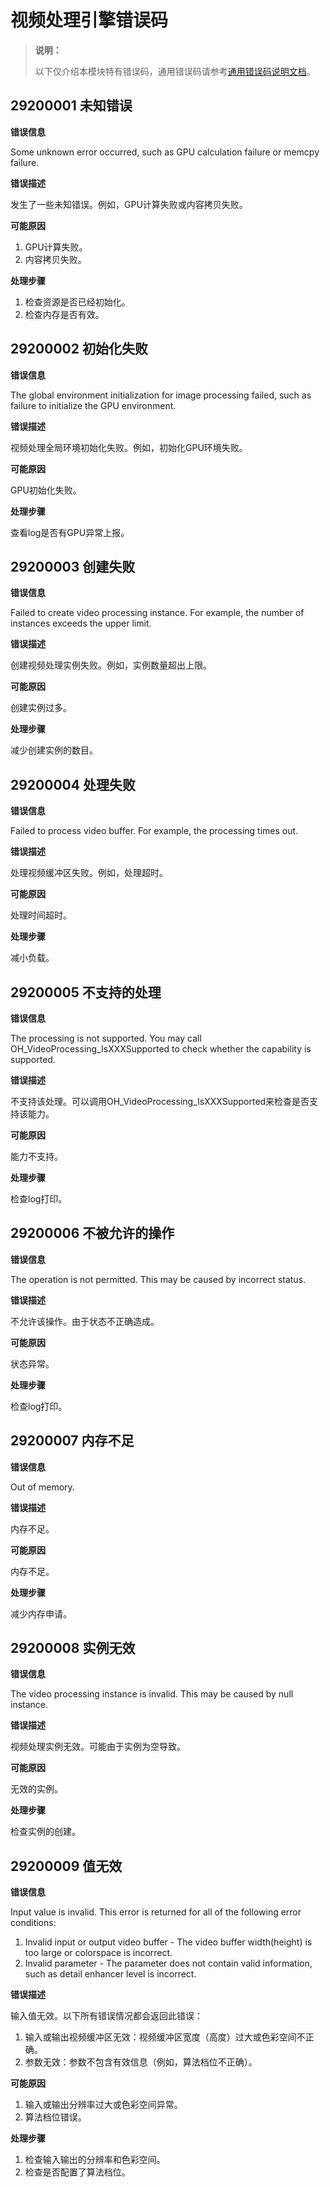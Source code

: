 # 视频处理引擎错误码

> **说明：**
>
> 以下仅介绍本模块特有错误码，通用错误码请参考[通用错误码说明文档](../errorcode-universal.md)。

## 29200001 未知错误

**错误信息**

Some unknown error occurred, such as GPU calculation failure or memcpy failure. 

**错误描述**

发生了一些未知错误。例如，GPU计算失败或内容拷贝失败。

**可能原因**

1. GPU计算失败。
2. 内容拷贝失败。

**处理步骤**

1. 检查资源是否已经初始化。
2. 检查内存是否有效。

## 29200002 初始化失败

**错误信息**

The global environment initialization for image processing failed, such as failure to initialize the GPU environment.

**错误描述**

视频处理全局环境初始化失败。例如，初始化GPU环境失败。

**可能原因**

GPU初始化失败。

**处理步骤**

查看log是否有GPU异常上报。

## 29200003 创建失败

**错误信息**

Failed to create video processing instance. For example, the number of instances exceeds the upper limit.

**错误描述**

创建视频处理实例失败。例如，实例数量超出上限。

**可能原因**

创建实例过多。

**处理步骤**

减少创建实例的数目。

## 29200004 处理失败

**错误信息**

Failed to process video buffer. For example, the processing times out.

**错误描述**

处理视频缓冲区失败。例如，处理超时。

**可能原因**

处理时间超时。

**处理步骤**

减小负载。

## 29200005 不支持的处理

**错误信息**

The processing is not supported. You may call OH_VideoProcessing_IsXXXSupported to check whether the capability is supported.

**错误描述**

不支持该处理。可以调用OH_VideoProcessing_IsXXXSupported来检查是否支持该能力。

**可能原因**

能力不支持。

**处理步骤**

检查log打印。

## 29200006 不被允许的操作

**错误信息**

The operation is not permitted. This may be caused by incorrect status.

**错误描述**

不允许该操作。由于状态不正确造成。

**可能原因**

状态异常。

**处理步骤**

检查log打印。

## 29200007 内存不足

**错误信息**

Out of memory.

**错误描述**

内存不足。

**可能原因**

内存不足。

**处理步骤**

减少内存申请。

## 29200008 实例无效

**错误信息**

The video processing instance is invalid. This may be caused by null instance.

**错误描述**

视频处理实例无效。可能由于实例为空导致。

**可能原因**

无效的实例。

**处理步骤**

检查实例的创建。

## 29200009 值无效

**错误信息**

Input value is invalid. This error is returned for all of the following error conditions:
1. Invalid input or output video buffer - The video buffer width(height) is too large or colorspace is incorrect.
2. Invalid parameter - The parameter does not contain valid information, such as detail enhancer level is incorrect.

**错误描述**

输入值无效。以下所有错误情况都会返回此错误：

1. 输入或输出视频缓冲区无效：视频缓冲区宽度（高度）过大或色彩空间不正确。
2. 参数无效：参数不包含有效信息（例如，算法档位不正确）。

**可能原因**

1. 输入或输出分辨率过大或色彩空间异常。
2. 算法档位错误。

**处理步骤**

1. 检查输入输出的分辨率和色彩空间。
2. 检查是否配置了算法档位。